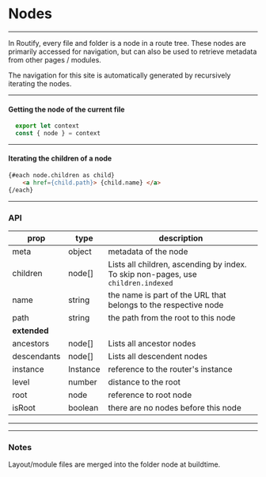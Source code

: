 <script>
    export let context
    console.log(context)
</script>



<!-- routify:meta order=10 -->

# Nodes

---

In Routify, every file and folder is a node in a route tree. These nodes are primarily accessed for navigation, but can also be used to retrieve metadata from other pages / modules. 


The navigation for this site is automatically generated by recursively iterating the nodes.

---

#### Getting the node of the current file
```javascript
  export let context
  const { node } = context
```

---

#### Iterating the children of a node
```html
{#each node.children as child}        
    <a href={child.path}> {child.name} </a>
{/each}
```

---

### API 
| prop | type | description | 
| ---- | ---- | ----------- | 
| meta | object | metadata of the node |
| children | node[] | Lists all children, ascending by index. To skip non-pages, use `children.indexed` |
| name | string | the name is part of the URL that belongs to the respective node |
| path | string | the path from the root to this node |
|**extended**|
| ancestors | node[] | Lists all ancestor nodes | 
| descendants | node[] | Lists all descendent nodes |
| instance | Instance | reference to the router's instance |
| level | number | distance to the root |
| root | node | reference to root node |
| isRoot | boolean | there are no nodes before this node |
---



---

### Notes
Layout/module files are merged into the folder node at buildtime.